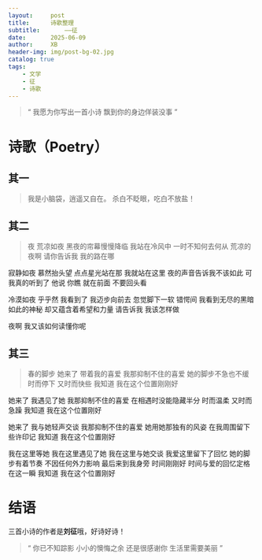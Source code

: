 ```yaml
---
layout:     post
title:      诗歌整理
subtitle:       ——征
date:       2025-06-09
author:     XB
header-img: img/post-bg-02.jpg
catalog: true
tags:
    - 文学
    - 征
    - 诗歌
---
```


> “ 我愿为你写出一首小诗
> 飘到你的身边佯装没事 ”

# 诗歌（Poetry）

## 其一

> 我是小脑袋，逍遥又自在。
> 杀白不眨眼，吃白不放盐！

## 其二

> 夜
荒凉如夜 黑夜的帘幕慢慢降临
我站在冷风中 一时不知何去何从
荒凉的夜啊 请你告诉我 我的路在哪

寂静如夜 慕然抬头望 点点星光站在那
我就站在这里 夜的声音告诉我不该如此
可我真的听到了 他说 你瞧 就在前面
不要回头看

冷漠如夜 乎乎然 我看到了
我迈步向前去 忽觉脚下一软
错愕间 我看到无尽的黑暗
如此的神秘 却又蕴含着希望和力量
请告诉我 我该怎样做

夜啊 我又该如何读懂你呢

## 其三

> 春的脚步
她来了 带着我的喜爱
我那抑制不住的喜爱
她的脚步不急也不缓 时而停下 又时而快些
我知道 我在这个位置刚刚好

她来了 我遇见了她
我那抑制不住的喜爱
在相遇时没能隐藏半分 时而温柔 又时而急躁
我知道 我在这个位置刚好

她来了 我与她轻声交谈
我那抑制不住的喜爱
她用她那独有的风姿 在我周围留下些许印记
我知道 我在这个位置刚好

我在这里等她 我在这里遇见了她
我在这里与她交谈 我爱这里留下了回忆
她的脚步有着节奏 不因任何外力影响
最后来到我身旁 时间刚刚好
时间与爱的回忆定格在这一瞬
我知道 我在这个位置刚好

# 结语

三首小诗的作者是**刘征**哦，好诗好诗！

> “ 你已不知踪影 小小的懊悔之余
还是很感谢你 生活里需要美丽 ”
